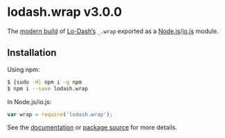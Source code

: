 # lodash.wrap v3.0.0

The [modern build](https://github.com/lodash/lodash/wiki/Build-Differences) of [Lo-Dash’s](https://lodash.com/) `_.wrap` exported as a [Node.js](http://nodejs.org/)/[io.js](https://iojs.org/) module.

## Installation

Using npm:

```bash
$ {sudo -H} npm i -g npm
$ npm i --save lodash.wrap
```

In Node.js/io.js:

```js
var wrap = require('lodash.wrap');
```

See the [documentation](https://lodash.com/docs#wrap) or [package source](https://github.com/lodash/lodash/blob/3.0.0-npm-packages/lodash.wrap) for more details.
